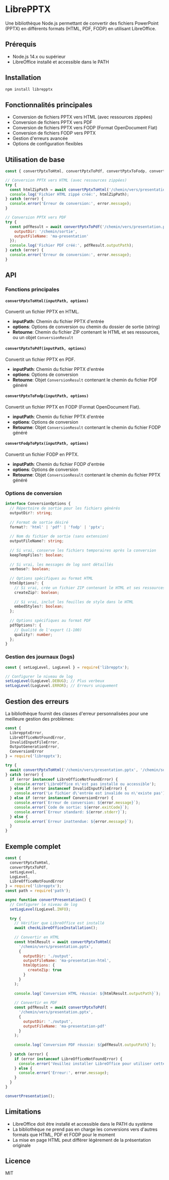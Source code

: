 # LibrePPTX

Une bibliothèque Node.js permettant de convertir des fichiers PowerPoint (PPTX) en différents formats (HTML, PDF, FODP) en utilisant LibreOffice.

## Prérequis

- Node.js 14.x ou supérieur
- LibreOffice installé et accessible dans le PATH

## Installation

```bash
npm install librepptx
```

## Fonctionnalités principales

- Conversion de fichiers PPTX vers HTML (avec ressources zippées)
- Conversion de fichiers PPTX vers PDF
- Conversion de fichiers PPTX vers FODP (Format OpenDocument Flat)
- Conversion de fichiers FODP vers PPTX
- Gestion d'erreurs avancée
- Options de configuration flexibles

## Utilisation de base

```javascript
const { convertPptxToHtml, convertPptxToPdf, convertPptxToFodp, convertFodpToPptx } = require('librepptx');

// Conversion PPTX vers HTML (avec ressources zippées)
try {
  const htmlZipPath = await convertPptxToHtml('/chemin/vers/presentation.pptx', '/chemin/sortie');
  console.log('Fichier HTML zippé créé:', htmlZipPath);
} catch (error) {
  console.error('Erreur de conversion:', error.message);
}

// Conversion PPTX vers PDF
try {
  const pdfResult = await convertPptxToPdf('/chemin/vers/presentation.pptx', {
    outputDir: '/chemin/sortie',
    outputFileName: 'ma-presentation'
  });
  console.log('Fichier PDF créé:', pdfResult.outputPath);
} catch (error) {
  console.error('Erreur de conversion:', error.message);
}
```

## API

### Fonctions principales

#### `convertPptxToHtml(inputPath, options)`

Convertit un fichier PPTX en HTML.

- **inputPath**: Chemin du fichier PPTX d'entrée
- **options**: Options de conversion ou chemin du dossier de sortie (string)
- **Retourne**: Chemin du fichier ZIP contenant le HTML et ses ressources, ou un objet `ConversionResult`

#### `convertPptxToPdf(inputPath, options)`

Convertit un fichier PPTX en PDF.

- **inputPath**: Chemin du fichier PPTX d'entrée
- **options**: Options de conversion
- **Retourne**: Objet `ConversionResult` contenant le chemin du fichier PDF généré

#### `convertPptxToFodp(inputPath, options)`

Convertit un fichier PPTX en FODP (Format OpenDocument Flat).

- **inputPath**: Chemin du fichier PPTX d'entrée
- **options**: Options de conversion
- **Retourne**: Objet `ConversionResult` contenant le chemin du fichier FODP généré

#### `convertFodpToPptx(inputPath, options)`

Convertit un fichier FODP en PPTX.

- **inputPath**: Chemin du fichier FODP d'entrée
- **options**: Options de conversion
- **Retourne**: Objet `ConversionResult` contenant le chemin du fichier PPTX généré

### Options de conversion

```typescript
interface ConversionOptions {
  // Répertoire de sortie pour les fichiers générés
  outputDir?: string;
  
  // Format de sortie désiré
  format?: 'html' | 'pdf' | 'fodp' | 'pptx';
  
  // Nom du fichier de sortie (sans extension)
  outputFileName?: string;
  
  // Si vrai, conserve les fichiers temporaires après la conversion
  keepTempFiles?: boolean;
  
  // Si vrai, les messages de log sont détaillés
  verbose?: boolean;
  
  // Options spécifiques au format HTML
  htmlOptions?: {
    // Si vrai, crée un fichier ZIP contenant le HTML et ses ressources
    createZip?: boolean;
    
    // Si vrai, inclut les feuilles de style dans le HTML
    embedStyles?: boolean;
  };
  
  // Options spécifiques au format PDF
  pdfOptions?: {
    // Qualité de l'export (1-100)
    quality?: number;
  };
}
```

### Gestion des journaux (logs)

```javascript
const { setLogLevel, LogLevel } = require('librepptx');

// Configurer le niveau de log
setLogLevel(LogLevel.DEBUG); // Plus verbeux
setLogLevel(LogLevel.ERROR); // Erreurs uniquement
```

## Gestion des erreurs

La bibliothèque fournit des classes d'erreur personnalisées pour une meilleure gestion des problèmes:

```javascript
const { 
  LibrepptxError,
  LibreOfficeNotFoundError,
  InvalidInputFileError,
  OutputGenerationError,
  ConversionError
} = require('librepptx');

try {
  await convertPptxToHtml('/chemin/vers/presentation.pptx', '/chemin/sortie');
} catch (error) {
  if (error instanceof LibreOfficeNotFoundError) {
    console.error('LibreOffice n\'est pas installé ou accessible');
  } else if (error instanceof InvalidInputFileError) {
    console.error('Le fichier d\'entrée est invalide ou n\'existe pas');
  } else if (error instanceof ConversionError) {
    console.error(`Erreur de conversion: ${error.message}`);
    console.error(`Code de sortie: ${error.exitCode}`);
    console.error(`Erreur standard: ${error.stderr}`);
  } else {
    console.error(`Erreur inattendue: ${error.message}`);
  }
}
```

## Exemple complet

```javascript
const { 
  convertPptxToHtml,
  convertPptxToPdf,
  setLogLevel,
  LogLevel,
  LibreOfficeNotFoundError
} = require('librepptx');
const path = require('path');

async function convertPresentation() {
  // Configurer le niveau de log
  setLogLevel(LogLevel.INFO);
  
  try {
    // Vérifier que LibreOffice est installé
    await checkLibreOfficeInstallation();
    
    // Convertir en HTML
    const htmlResult = await convertPptxToHtml(
      '/chemin/vers/presentation.pptx',
      {
        outputDir: './output',
        outputFileName: 'ma-presentation-html',
        htmlOptions: {
          createZip: true
        }
      }
    );
    
    console.log(`Conversion HTML réussie: ${htmlResult.outputPath}`);
    
    // Convertir en PDF
    const pdfResult = await convertPptxToPdf(
      '/chemin/vers/presentation.pptx',
      {
        outputDir: './output',
        outputFileName: 'ma-presentation-pdf'
      }
    );
    
    console.log(`Conversion PDF réussie: ${pdfResult.outputPath}`);
    
  } catch (error) {
    if (error instanceof LibreOfficeNotFoundError) {
      console.error('Veuillez installer LibreOffice pour utiliser cette bibliothèque');
    } else {
      console.error('Erreur:', error.message);
    }
  }
}

convertPresentation();
```

## Limitations

- LibreOffice doit être installé et accessible dans le PATH du système
- La bibliothèque ne prend pas en charge les conversions vers d'autres formats que HTML, PDF et FODP pour le moment
- La mise en page HTML peut différer légèrement de la présentation originale

## Licence

MIT 